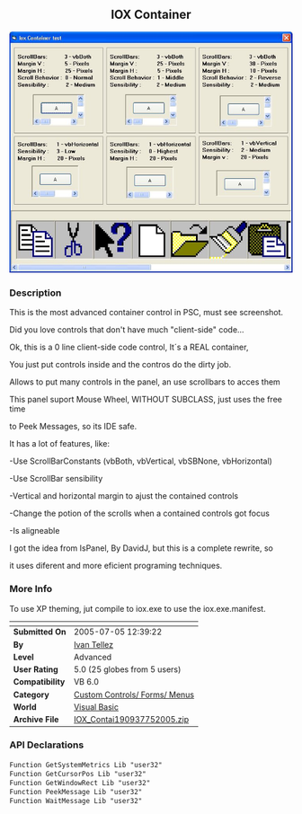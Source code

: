 ﻿<div align="center">

## IOX Container

<img src="PIC2005751346123729.jpg">
</div>

### Description

This is the most advanced container control in PSC, must see screenshot.

Did you love controls that don't have much "client-side" code...

Ok, this is a 0 line client-side code control, It&#180;s a REAL container,

You just put controls inside and the contros do the dirty job.

Allows to put many controls in the panel, an use scrollbars to acces them

This panel suport Mouse Wheel, WITHOUT SUBCLASS, just uses the free time

to Peek Messages, so its IDE safe.

It has a lot of features, like:

-Use ScrollBarConstants (vbBoth, vbVertical, vbSBNone, vbHorizontal)

-Use ScrollBar sensibility

-Vertical and horizontal margin to ajust the contained controls

-Change the potion of the scrolls when a contained controls got focus

-Is aligneable

I got the idea from IsPanel, By DavidJ, but this is a complete rewrite, so

it uses diferent and more eficient programing techniques.
 
### More Info
 
To use XP theming, jut compile to iox.exe to use the iox.exe.manifest.


<span>             |<span>
---                |---
**Submitted On**   |2005-07-05 12:39:22
**By**             |[Ivan Tellez](https://github.com/Planet-Source-Code/PSCIndex/blob/master/ByAuthor/ivan-tellez.md)
**Level**          |Advanced
**User Rating**    |5.0 (25 globes from 5 users)
**Compatibility**  |VB 6\.0
**Category**       |[Custom Controls/ Forms/  Menus](https://github.com/Planet-Source-Code/PSCIndex/blob/master/ByCategory/custom-controls-forms-menus__1-4.md)
**World**          |[Visual Basic](https://github.com/Planet-Source-Code/PSCIndex/blob/master/ByWorld/visual-basic.md)
**Archive File**   |[IOX\_Contai190937752005\.zip](https://github.com/Planet-Source-Code/ivan-tellez-iox-container__1-61529/archive/master.zip)

### API Declarations

```
Function GetSystemMetrics Lib "user32"
Function GetCursorPos Lib "user32"
Function GetWindowRect Lib "user32"
Function PeekMessage Lib "user32"
Function WaitMessage Lib "user32"
```





